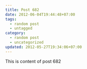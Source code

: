 ```yaml
---
title: Post 682
date: 2012-06-04T19:44:48+07:00
tags:
  - random post
  - untagged
category:
  - random post
  - uncategorized
updated: 2012-05-27T19:34:06+07:00
---
```

This is content of post 682